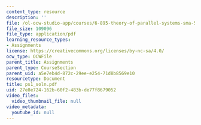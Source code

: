 ```yaml
---
content_type: resource
description: ''
file: /ol-ocw-studio-app/courses/6-895-theory-of-parallel-systems-sma-5509-fall-2003/27e8e724162b60f2483bde77f8679052_ps1_soln.pdf
file_size: 109096
file_type: application/pdf
learning_resource_types:
- Assignments
license: https://creativecommons.org/licenses/by-nc-sa/4.0/
ocw_type: OCWFile
parent_title: Assignments
parent_type: CourseSection
parent_uid: a5e7eb4d-872c-29ee-e254-71d8b8569e10
resourcetype: Document
title: ps1_soln.pdf
uid: 27e8e724-162b-60f2-483b-de77f8679052
video_files:
  video_thumbnail_file: null
video_metadata:
  youtube_id: null
---
```

